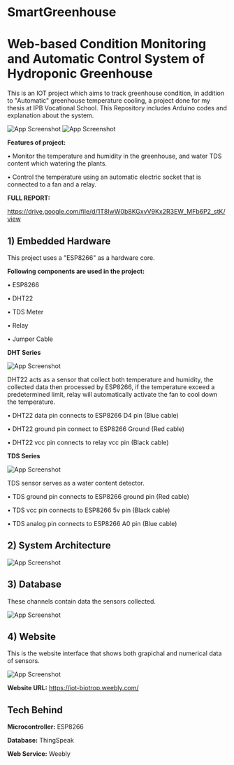 # SmartGreenhouse

# Web-based Condition Monitoring and Automatic Control System of Hydroponic Greenhouse 

This is an IOT project which aims to track greenhouse condition, in addition to "Automatic" greenhouse temperature cooling, a project done for my thesis at IPB Vocational School. This Repository includes Arduino codes and explanation about the system.

![App Screenshot](https://i.ibb.co/1dXtbZP/Potret-Akhir-Luar.jpg) ![App Screenshot](https://i.ibb.co/yqFwS1b/Potret-Akhir-Dalam.jpg)

**Features of project:**

• Monitor the temperature and humidity in the greenhouse, and water TDS content which watering the plants.

• Control the temperature using an automatic electric socket that is connected to a fan and a relay.

 **FULL REPORT:** 
 
 https://drive.google.com/file/d/1T8IwW0b8KGxvV9Kx2R3EW_MFb6P2_stK/view


## 1) Embedded Hardware

This project uses a "ESP8266" as a hardware core.

**Following components are used in the project:**

• ESP8266 

• DHT22

• TDS Meter

• Relay

• Jumper Cable


**DHT Series**

![App Screenshot](https://i.ibb.co/RvGz9vK/rangkaian-dht.png)

DHT22 acts as a sensor that collect both temperature and humidity, the collected data then processed by ESP8266, if the temperature exceed a predetermined limit, relay will automatically activate the fan to cool down the temperature.

• DHT22 data pin connects to ESP8266 D4 pin (Blue cable)

• DHT22 ground pin connect to ESP8266 Ground (Red cable)

• DHT22 vcc pin connects to relay vcc pin (Black cable)

**TDS Series**

![App Screenshot](https://i.ibb.co/1LyCXJ9/rangkaian-tds.png)

TDS sensor serves as a water content detector.

• TDS ground pin connects to ESP8266 ground pin (Red cable)

• TDS vcc pin connects to ESP8266 5v pin (Black cable)

• TDS analog pin connects to ESP8266 A0 pin (Blue cable)

## 2) System Architecture

![App Screenshot](https://i.ibb.co/sm5P7Ng/diagram.png)
## 3) Database

These channels contain data the sensors collected.

![App Screenshot](https://i.ibb.co/VQ5mW3Q/thingspeak.png)
## 4) Website

This is the website interface that shows both grapichal and numerical data of sensors.

![App Screenshot](https://i.ibb.co/MkJbWhN/website.jpg)

**Website URL:** https://iot-biotrop.weebly.com/
## Tech Behind

**Microcontroller:** ESP8266

**Database:** ThingSpeak

**Web Service:** Weebly
